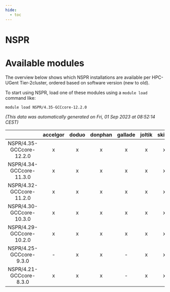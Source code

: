 ```yaml
---
hide:
  - toc
---
```


NSPR
====

# Available modules


The overview below shows which NSPR installations are available per HPC-UGent Tier-2cluster, ordered based on software version (new to old).

To start using NSPR, load one of these modules using a `module load` command like:

```shell
module load NSPR/4.35-GCCcore-12.2.0
```

*(This data was automatically generated on Fri, 01 Sep 2023 at 08:52:14 CEST)*  

| |accelgor|doduo|donphan|gallade|joltik|skitty|swalot|victini|
| :---: | :---: | :---: | :---: | :---: | :---: | :---: | :---: | :---: |
|NSPR/4.35-GCCcore-12.2.0|x|x|x|x|x|x|x|x|
|NSPR/4.34-GCCcore-11.3.0|x|x|x|x|x|x|x|x|
|NSPR/4.32-GCCcore-11.2.0|x|x|x|x|x|x|x|x|
|NSPR/4.30-GCCcore-10.3.0|x|x|x|x|x|x|x|x|
|NSPR/4.29-GCCcore-10.2.0|x|x|x|x|x|x|x|x|
|NSPR/4.25-GCCcore-9.3.0|-|x|x|-|x|x|x|x|
|NSPR/4.21-GCCcore-8.3.0|x|x|x|-|x|x|x|x|
